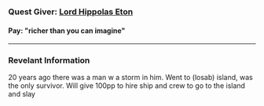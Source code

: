 ### Quest Giver: [Lord Hippolas Eton](../Characters/NPCs/Lord%20Hippolas%20Eton.md)

#### Pay: "richer than you can imagine"
***

### Revelant Information

20 years ago there was a man w a storm in him. Went to (losab) island, was the only survivor. Will give 100pp to hire ship and crew to go to the island and slay